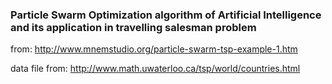 ### Particle Swarm Optimization algorithm of Artificial Intelligence and its application in travelling salesman problem

from: http://www.mnemstudio.org/particle-swarm-tsp-example-1.htm

data file from: http://www.math.uwaterloo.ca/tsp/world/countries.html
